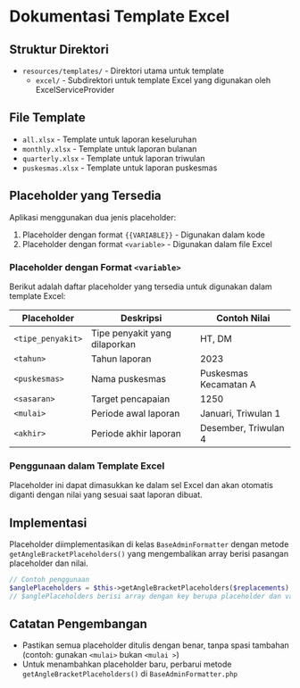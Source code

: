# Dokumentasi Template Excel

## Struktur Direktori
- `resources/templates/` - Direktori utama untuk template
  - `excel/` - Subdirektori untuk template Excel yang digunakan oleh ExcelServiceProvider

## File Template
- `all.xlsx` - Template untuk laporan keseluruhan
- `monthly.xlsx` - Template untuk laporan bulanan
- `quarterly.xlsx` - Template untuk laporan triwulan
- `puskesmas.xlsx` - Template untuk laporan puskesmas

## Placeholder yang Tersedia
Aplikasi menggunakan dua jenis placeholder:
1. Placeholder dengan format `{{VARIABLE}}` - Digunakan dalam kode
2. Placeholder dengan format `<variable>` - Digunakan dalam file Excel

### Placeholder dengan Format `<variable>`
Berikut adalah daftar placeholder yang tersedia untuk digunakan dalam template Excel:

| Placeholder | Deskripsi | Contoh Nilai |
|-------------|-----------|--------------|
| `<tipe_penyakit>` | Tipe penyakit yang dilaporkan | HT, DM |
| `<tahun>` | Tahun laporan | 2023 |
| `<puskesmas>` | Nama puskesmas | Puskesmas Kecamatan A |
| `<sasaran>` | Target pencapaian | 1250 |
| `<mulai>` | Periode awal laporan | Januari, Triwulan 1 |
| `<akhir>` | Periode akhir laporan | Desember, Triwulan 4 |

### Penggunaan dalam Template Excel
Placeholder ini dapat dimasukkan ke dalam sel Excel dan akan otomatis diganti dengan nilai yang sesuai saat laporan dibuat.

## Implementasi
Placeholder diimplementasikan di kelas `BaseAdminFormatter` dengan metode `getAngleBracketPlaceholders()` yang mengembalikan array berisi pasangan placeholder dan nilai.

```php
// Contoh penggunaan
$anglePlaceholders = $this->getAngleBracketPlaceholders($replacements);
// $anglePlaceholders berisi array dengan key berupa placeholder dan value berupa nilai yang akan digunakan
```

## Catatan Pengembangan
- Pastikan semua placeholder ditulis dengan benar, tanpa spasi tambahan (contoh: gunakan `<mulai>` bukan `<mulai >`)
- Untuk menambahkan placeholder baru, perbarui metode `getAngleBracketPlaceholders()` di `BaseAdminFormatter.php`